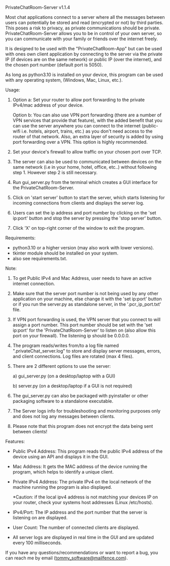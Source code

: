 PrivateChatRoom-Server v1.1.4

Most chat applications connect to a server where all the messages between
users can potentially be stored and read (encrypted or not) by third parties.
This poses a risk to privacy, as private communications should be private.
PrivateChatRoom-Server allows you to be in control of your own server, so you
can communicate with your family or friends over the internet freely.

It is designed to be used with the "PrivateChatRoom-App" but can be used
with ones own client application by connecting to the server via the
private IP (if devices are on the same network) or public IP (over the internet),
and the chosen port number (default port is 5050).

As long as python3.10 is installed on your device, this program can be used with any 
operating system, (Windows, Mac, Linux, etc.).

  Usage:
1. Option a:
   Set your router to allow port forwarding to the private IPv4/mac address
    of your device.
   
   Option b:
   You can also use VPN port forwarding (there are a number of VPN services
    that provide that feature), with the added benefit that you can use the
    server anywhere you can connect to the internet (public-wifi i.e. hotels,
    airport, trains, etc.) as you don't need access to the router of that
    network.
    Also, an extra layer of security is added by using port forwarding over a
    VPN.
    This option is highly recommended.
3.  Set your device's firewall to allow traffic on your chosen port over TCP.
4.  The server can also be used to communicated between devices on the same
    network (i.e in your home, hotel, office, etc..) without following step 1.
    However step 2 is still necessary.
5.  Run gui_server.py from the terminal which creates a GUI interface for the
    PrivateChatRoom-Server.
6.  Click on 'start server' button to start the server, which starts listening
    for incoming connections from clients and displays the server log.
7.  Users can set the ip address and port number by clicking on the 'set ip:port'
    button and stop the server by pressing the 'stop server' button.
8.  Click 'X' on top-right corner of the window to exit the program.

 Requirements:
- python3.10 or a higher version (may also work with lower versions).
- tkinter module should be installed on your system.
- also see requirements.txt.

Note:
1. To get Public IPv4 and Mac Address, user needs to have an active internet
    connection.
2. Make sure that the server port number is not being used by any other
    application on your machine, else change it with the 'set ip:port' button
    or if you run the server.py as standalone server, in the '.pcr_ip_port.txt'
    file.
3. If VPN port forwarding is used, the VPN server that you connect to will
    assign a port number. This port number should be set with the 'set ip:port'
    for the 'PrivateChatRoom-Server' to listen on (also allow this port on your
    firewall). The listening ip should be 0.0.0.0.
4. The program reads/writes from/to a log file named ".privateChat_server.log"
    to store and display server messages, errors, and client connections.
    Log files are rotated (max 4 files). 
5. There are 2 different options to use the server:
   
    a) gui_server.py (on a desktop/laptop with a GUI)
   
    b) server.py (on a desktop/laptop if a GUI is not required)
7. The gui_server.py can also be packaged with pyinstaller or other packaging
    software to a standalone executable.
8. The Server logs info for troubleshooting and monitoring purposes only and 
    does not log any messages between clients.
9. Please note that this program does not encrypt the data being sent between
    clients!

  Features:
- Public IPv4 Address: This program reads the public IPv4 address of the
   device using an API and displays it in the GUI.
- Mac Address: It gets the MAC address of the device running the program,
   which helps to identify a unique client.
- Private IPv4 Address: The private IPv4 on the local network of the machine
   running the program is also displayed.

   *Caution: if the local ipv4 address is not matching your devices IP on your
   router, check your systems host addresses (Linux /etc/hosts).
- IPv4/Port: The IP address and the port number that the server is listening on
   are displayed.
- User Count: The number of connected clients are displayed.
- All server logs are displayed in real time in the GUI and are updated
   every 100 milliseconds.

If you have any questions/recommendations or want to report a bug, you can reach
 me by email (tommy_software@mailfence.com).
